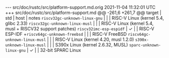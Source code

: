 --- src/doc/rustc/src/platform-support.md.orig	2021-11-04 11:32:01 UTC
+++ src/doc/rustc/src/platform-support.md
@@ -261,6 +261,7 @@ target | std | host | notes
 `riscv32gc-unknown-linux-gnu` |   |   | RISC-V Linux (kernel 5.4, glibc 2.33)
 `riscv32gc-unknown-linux-musl` |   |   | RISC-V Linux (kernel 5.4, musl + RISCV32 support patches)
 `riscv32imc-esp-espidf` | ✓ |  | RISC-V ESP-IDF
+`riscv64gc-unknown-freebsd` |   |   | RISC-V FreeBSD
 `riscv64gc-unknown-linux-musl` |   |   | RISC-V Linux (kernel 4.20, musl 1.2.0)
 `s390x-unknown-linux-musl` |  |  | S390x Linux (kernel 2.6.32, MUSL)
 `sparc-unknown-linux-gnu` | ✓ |  | 32-bit SPARC Linux
